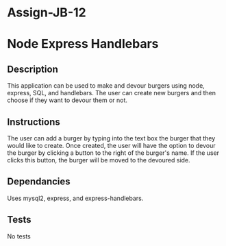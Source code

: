 # Assign-JB-12

# Node Express Handlebars

## Description

This application can be used to make and devour burgers using node, express, SQL, and handlebars. The user can create new burgers and then choose if they want to devour them or not. 

## Instructions

The user can add a burger by typing into the text box the burger that they would like to create. Once created, the user will have the option to devour the burger by clicking a button to the right of the burger's name. If the user clicks this button, the burger will be moved to the devoured side.

## Dependancies

Uses mysql2, express, and express-handlebars.

## Tests

No tests
